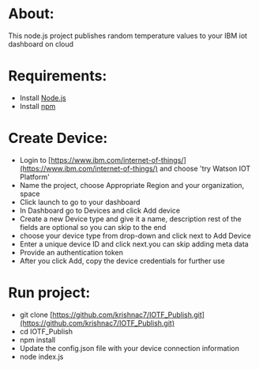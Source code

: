 # About:

This node.js project publishes random temperature values to your IBM iot dashboard on cloud

# Requirements:
* Install [Node.js](https://nodejs.org/en/download/)
* Install [npm](https://www.npmjs.com/get-npm)

# Create Device:

* Login to [https://www.ibm.com/internet-of-things/](https://www.ibm.com/internet-of-things/) and choose 'try Watson IOT Platform'
* Name the project, choose Appropriate Region and your organization, space
* Click launch to go to your dashboard
* In Dashboard go to Devices and click Add device
* Create a new Device type and give it a name, description rest of the fields are optional so you can skip to the end
* choose your device type from drop-down and click next to Add Device
* Enter a unique device ID and click next.you can skip adding meta data
* Provide an authentication token
* After you click Add, copy the device credentials for further use

# Run project:

* git clone [https://github.com/krishnac7/IOTF_Publish.git](https://github.com/krishnac7/IOTF_Publish.git)
* cd IOTF_Publish
* npm install
* Update the config.json file with your device connection information
* node index.js
 
